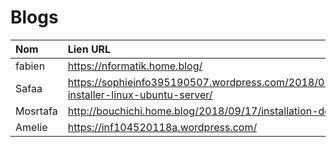 # Blogs

| Nom   | Lien URL                    |
|:------------------|:----------------------------|
|   fabien                |       https://nformatik.home.blog/                      |
|   Safaa                 |      https://sophieinfo395190507.wordpress.com/2018/09/13/comment-installer-linux-ubuntu-server/   |
|   Mosrtafa               |       http://bouchichi.home.blog/2018/09/17/installation-de-linux-server    |
|   Amelie                |   https://inf104520118a.wordpress.com/
